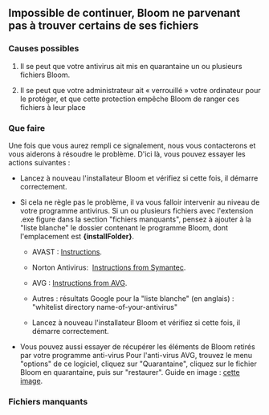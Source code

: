 ## Impossible de continuer, Bloom ne parvenant pas à trouver certains de ses fichiers

### Causes possibles

1) Il se peut que votre antivirus ait mis en quarantaine un ou plusieurs fichiers Bloom.

2) Il se peut que votre administrateur ait « verrouillé » votre ordinateur pour le protéger, et que cette protection empêche Bloom de ranger ces fichiers à leur place

### Que faire

Une fois que vous aurez rempli ce signalement, nous vous contacterons et vous aiderons à résoudre le problème. D'ici là, vous pouvez essayer les actions suivantes :


* Lancez à nouveau l'installateur Bloom et vérifiez si cette fois, il démarre correctement.

* Si cela ne règle pas le problème, il va vous falloir intervenir au niveau de votre programme antivirus. Si un ou plusieurs fichiers avec l'extension .exe figure dans la section "fichiers manquants", pensez à ajouter à la "liste blanche" le dossier contenant le programme Bloom, dont l'emplacement est **{installFolder}**.
    * AVAST : [Instructions](http://www.getavast.net/support/managing-exceptions).
    * Norton Antivirus:  [Instructions from Symantec](https://support.symantec.com/en_US/article.HOWTO80920.html).
    * AVG : [Instructions from AVG](https://support.avg.com/SupportArticleView?l=en_US&urlname=How-to-exclude-file-folder-or-website-from-AVG-scanning).
    * Autres : résultats Google pour la "liste blanche" (en anglais) : "whitelist directory name-of-your-antivirus"

    * Lancez à nouveau l'installateur Bloom et vérifiez si cette fois, il démarre correctement.

* Vous pouvez aussi essayer de récupérer les éléments de Bloom retirés par votre programme anti-virus Pour l'anti-virus AVG, trouvez le menu "options" de ce logiciel, cliquez sur "Quarantaine", cliquez sur le fichier Bloom en quarantaine, puis sur "restaurer". Guide en image : [cette image](https://i.imgur.com/dlRrsSN.png).

### Fichiers manquants
